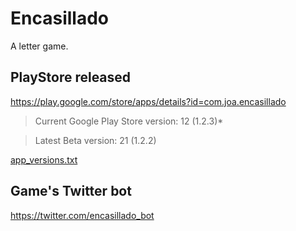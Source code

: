 # Encasillado

A letter game.

## PlayStore released

https://play.google.com/store/apps/details?id=com.joa.encasillado

 > Current Google Play Store version: 12 (1.2.3)*
 
 > Latest Beta version: 21 (1.2.2)

[app_versions.txt](app_versions.txt) 

## Game's Twitter bot

https://twitter.com/encasillado_bot
